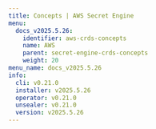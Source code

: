 ```yaml
---
title: Concepts | AWS Secret Engine
menu:
  docs_v2025.5.26:
    identifier: aws-crds-concepts
    name: AWS
    parent: secret-engine-crds-concepts
    weight: 20
menu_name: docs_v2025.5.26
info:
  cli: v0.21.0
  installer: v2025.5.26
  operator: v0.21.0
  unsealer: v0.21.0
  version: v2025.5.26
---
```


